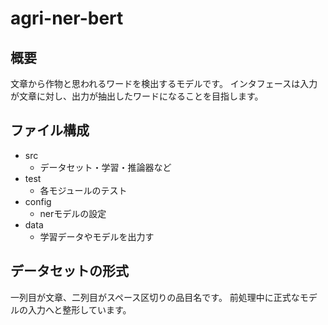 # agri-ner-bert
## 概要
文章から作物と思われるワードを検出するモデルです。
インタフェースは入力が文章に対し、出力が抽出したワードになることを目指します。
## ファイル構成
- src 
	- データセット・学習・推論器など
- test
	- 各モジュールのテスト
- config
	- nerモデルの設定
- data
	- 学習データやモデルを出力す
## データセットの形式
一列目が文章、二列目がスペース区切りの品目名です。
前処理中に正式なモデルの入力へと整形しています。